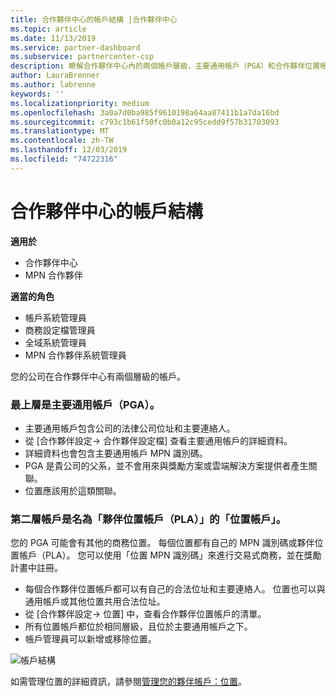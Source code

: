 ```yaml
---
title: 合作夥伴中心的帳戶結構 |合作夥伴中心
ms.topic: article
ms.date: 11/13/2019
ms.service: partner-dashboard
ms.subservice: partnercenter-csp
description: 瞭解合作夥伴中心內的兩個帳戶層級，主要通用帳戶（PGA）和合作夥伴位置帳戶（PLA）。
author: LauraBrenner
ms.author: labrenne
keywords: ''
ms.localizationpriority: medium
ms.openlocfilehash: 3a0a7d0ba985f9610198a64aa87411b1a7da16bd
ms.sourcegitcommit: c793c1b61f50fc0b0a12c95cedd9f57b31703093
ms.translationtype: MT
ms.contentlocale: zh-TW
ms.lasthandoff: 12/03/2019
ms.locfileid: "74722316"
---
```

# <a name="the-account-structure-in-partner-center"></a>合作夥伴中心的帳戶結構

**適用於**

- 合作夥伴中心
- MPN 合作夥伴

**適當的角色**

- 帳戶系統管理員
- 商務設定檔管理員
- 全域系統管理員
- MPN 合作夥伴系統管理員

您的公司在合作夥伴中心有兩個層級的帳戶。

### <a name="the-top-level-is-the-primary-global-account-pga"></a>最上層是主要通用帳戶（PGA）。

- 主要通用帳戶包含公司的法律公司位址和主要連絡人。 
- 從 [合作夥伴設定-> 合作夥伴設定檔] 查看主要通用帳戶的詳細資料。
- 詳細資料也會包含主要通用帳戶 MPN 識別碼。 
- PGA 是貴公司的父系，並不會用來與獎勵方案或雲端解決方案提供者產生關聯。 
- 位置應該用於這類關聯。

### <a name="the-second-level-account-is-the-location-account-called-partner-location-account-pla"></a>第二層帳戶是名為「夥伴位置帳戶（PLA）」的「位置帳戶」。

您的 PGA 可能會有其他的商務位置。 每個位置都有自己的 MPN 識別碼或夥伴位置帳戶（PLA）。 您可以使用「位置 MPN 識別碼」來進行交易式商務，並在獎勵計畫中註冊。

- 每個合作夥伴位置帳戶都可以有自己的合法位址和主要連絡人。 位置也可以與通用帳戶或其他位置共用合法位址。
- 從 [合作夥伴設定-> 位置] 中，查看合作夥伴位置帳戶的清單。
- 所有位置帳戶都位於相同層級，且位於主要通用帳戶之下。
- 帳戶管理員可以新增或移除位置。

![帳戶結構](images/accountstructure.png)

如需管理位置的詳細資訊，請參閱[管理您的夥伴帳戶：位置](manage-locations.md)。 




















